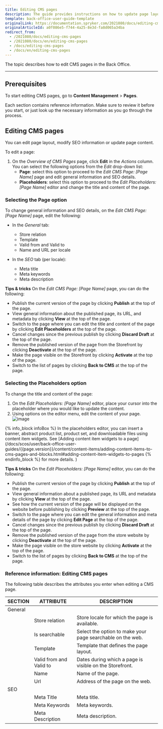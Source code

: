 ```yaml
---
title: Editing CMS pages
description: The guide provides instructions on how to update page layout, SEO data and page content in the Back Office.
template: back-office-user-guide-template
originalLink: https://documentation.spryker.com/2021080/docs/editing-cms-pages
originalArticleId: a0f086e5-f744-4a25-8e3d-fa8d065a34ba
redirect_from:
  - /2021080/docs/editing-cms-pages
  - /2021080/docs/en/editing-cms-pages
  - /docs/editing-cms-pages
  - /docs/en/editing-cms-pages
---
```


The topic describes how to edit CMS pages in the Back Office.

---

## Prerequisites

To start editing CMS pages, go to **Content Management** > **Pages**.

Each section contains reference information. Make sure to review it before you start, or just look up the necessary information as you go through the process.

## Editing CMS pages
You can edit page layout, modify SEO information or update page content.

To edit a page:
1. On the *Overview of CMS Pages* page, click **Edit** in the _Actions_ column. You can select the following options from the *Edit* drop-down list:
    * **Page**: select this option to proceed to the *Edit CMS Page: [Page Name]* page and edit general information and SEO details.
    * **Placeholders**: select this option to proceed to the *Edit Placeholders: [Page Name]* editor and change the title and content of the page.

### Selecting the Page option

To change general information and SEO details, on the *Edit CMS Page: [Page Name]* page, edit the following:
* In the *General* tab:
    * Store relation
    * Template
     * Valid from and Valid to
     * Name and URL per locale
   
* In the *SEO* tab (per locale): 
     * Meta title
     * Meta keywords
     * Meta description 

**Tips & tricks**
On the *Edit CMS Page: [Page Name]* page, you can do the following:

* Publish the current version of the page by clicking **Publish** at the top of the page.
* View general information about the published page, its URL, and metadata by clicking **View** at the top of the page.
* Switch to the page where you can edit the title and content of the page by clicking **Edit Placeholders** at the top of the page.
* Cancel changes since the previous publish by clicking **Discard Draft** at the top of the page.
* Remove the published version of the page from the Storefront by clicking **Deactivate** at the top of the page.
* Make the page visible on the Storefront by clicking **Activate** at the top of the page.
* Switch to the list of pages by clicking **Back to CMS** at the top of the page.

### Selecting the Placeholders option

To change the title and content of the page:
1. On the *Edit Placeholders: [Page Name]* editor, place your cursor into the placeholder where you would like to update the content.
2.  Using options on the editor menu, edit the content of your page.
![image](https://spryker.s3.eu-central-1.amazonaws.com/docs/User+Guides/Back+Office+User+Guides/Content+Management+System/Pages/Editing+CMS+Pages/placeholders.png)

{% info_block infoBox %}
In the placeholders editor, you can insert a banner, abstract product list, product set, and downloadable files using content item widgets. See [Adding content item widgets to a page](/docs/scos/user/back-office-user-guides/{{page.version}}/content/content-items/adding-content-items-to-cms-pages-and-blocks.html#adding-content-item-widgets-to-pages
{% endinfo_block %} for more details. )

**Tips & tricks**
On the *Edit Placeholders: [Page Name]* editor, you can do the following:

* Publish the current version of the page by clicking **Publish** at the top of the page.
* View general information about a published page, its URL and metadata by clicking **View** at the top of the page.
* See how the current version of the page will be displayed on the website before publishing by clicking **Preview** at the top of the page.
* Switch to the page where you can edit the general information and meta details of the page by clicking **Edit Page** at the top of the page.
* Cancel changes since the previous publish by clicking **Discard Draft** at the top of the page.
* Remove the published version of the page from the store website by clicking **Deactivate** at the top of the page.
* Make the page visible on the store website by clicking **Activate** at the top of the page.
* Switch to the list of pages by clicking **Back to CMS** at the top of the page.

### Reference information: Editing CMS pages

The following table describes the attributes you enter when editing a CMS page.

| SECTION | ATTRIBUTE |  DESCRIPTION |
| --- | --- | --- |
| General |  |  |
| | Store relation |  Store locale for which the page is available. |
| | Is searchable | Select the option to make your page searchable on the web. |
| | Template | Template that defines the page layout.  |
| | Valid from and Valid to | Dates during which a page is visible on the Storefront. |
| | Name | Name of the page. |
| | Url | Address of the page on the web. |
| SEO | | |
|  | Meta Title | Meta title. |
|  | Meta Keywords  | Meta keywords.  |
|  | Meta Description | Meta description. |

